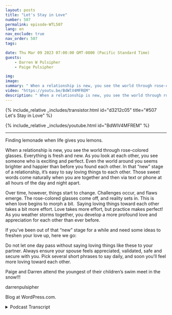 ```yaml
---
layout: posts
title: "Let's Stay in Love"
number: 507
permalink: episode-WTL507
lang: en
nav_exclude: true
nav_order: 507
tags:

date: Thu Mar 09 2023 07:00:00 GMT-0800 (Pacific Standard Time)
guests:
    - Darren W Pulsipher
    - Paige Pulsipher

img: 
image: 
summary: " When a relationship is new, you see the world through rose-colored glasses. Everything is fresh and new. As you look at each other, you see someone who is exciting and perfect. Even the world around you seems brighter and happier than before you found each other. In that “new” stage of a relationship, it’s easy to say loving things to each other. Those sweet words come naturally when you are together and then via text or phone at all hours of the day and night apart. Over time, however, things start to change. Challenges occur, and flaws emerge. The rose-colored glasses come off, and reality sets in. This is when love begins to morph a bit.  Saying loving things toward each other takes a bit more effort. Love takes more effort, but practice makes perfect! As you weather storms together, you develop a more profound love and appreciation for each other than ever before.If you’ve been out of that “new” stage for a while and need some ideas to freshen your love up, here we go:YOU LOOK GREAT! Compliments work and mean a lot. Don’t hold back. We need to hear it!THANK YOU! After you’ve been together for a while, taking each other for granted is normal. Thank you is very simple and extremely important. It’s saying I appreciate what you do for me.I THINK YOU’RE AMAZING! We sometimes think that our partner knows magically what we are thinking. So, we stop vocalizing those thoughts.I LOVE YOU ANYWAY…When your spouse makes a mistake, it can be challenging for both of you. But what you say at that moment will have a lasting impact. When you say, “I love you anyway,” you’re telling them regardless of the mistake, I will still love you.WE’LL GET THROUGH IT! This is saying we’re a team, and I’m on your side. A marriage can go through many trials, and it's essential to make sure your partner feels your love through it.YES, I’D LOVE TO! Maybe the theatre or sports aren’t your things, but if your spouse loves those things, show your support. If they ask you and want you to join them, do it. That may not always be the case; sometimes they may want to go with friends or family who have the same love of that thing, but when they want you to go, go.I UNDERSTAND - Saying “I understand” really says, “I get you.” It’s a comfort to know that someone gets you without even really having to explain your feelings.WHAT CAN I DO FOR YOU? One of the most basic definitions of love is putting another’s needs before our own. We may find this easy for our children, but sometimes we forget to do it for our spouse. Remember to ask your spouse, “What can I do for you?” which says, “I want to support you and lessen your burden.” Sacrificing your time for something your spouse needs will strengthen your bond.I’M HERE FOR YOU! Remind your spouse that they can always count on you. Always have each other’s backs.I LOVE YOU! These 3 simple words should be said every day. They confirm your care and devotionDo not let one day pass without saying loving things like these to your partner. Always ensure your spouse feels appreciated, validated, safe and secure with you. Pick several short phrases to say daily, and soon you’ll feel more loving toward each other.Lemonade moment of the weekPaige and Darren attend the youngest of their children's swim meet in the snow!!!Linkshttps://www.verywellmind.com/simple-phrases-keep-you-in-love-4060485"
video: "https://youtu.be/BdWlV4MFREM"
description: " When a relationship is new, you see the world through rose-colored glasses. Everything is fresh and new. As you look at each other, you see someone who is exciting and perfect. Even the world around you seems brighter and happier than before you found each other. In that “new” stage of a relationship, it’s easy to say loving things to each other. Those sweet words come naturally when you are together and then via text or phone at all hours of the day and night apart. Over time, however, things start to change. Challenges occur, and flaws emerge. The rose-colored glasses come off, and reality sets in. This is when love begins to morph a bit.  Saying loving things toward each other takes a bit more effort. Love takes more effort, but practice makes perfect! As you weather storms together, you develop a more profound love and appreciation for each other than ever before.If you’ve been out of that “new” stage for a while and need some ideas to freshen your love up, here we go:YOU LOOK GREAT! Compliments work and mean a lot. Don’t hold back. We need to hear it!THANK YOU! After you’ve been together for a while, taking each other for granted is normal. Thank you is very simple and extremely important. It’s saying I appreciate what you do for me.I THINK YOU’RE AMAZING! We sometimes think that our partner knows magically what we are thinking. So, we stop vocalizing those thoughts.I LOVE YOU ANYWAY…When your spouse makes a mistake, it can be challenging for both of you. But what you say at that moment will have a lasting impact. When you say, “I love you anyway,” you’re telling them regardless of the mistake, I will still love you.WE’LL GET THROUGH IT! This is saying we’re a team, and I’m on your side. A marriage can go through many trials, and it's essential to make sure your partner feels your love through it.YES, I’D LOVE TO! Maybe the theatre or sports aren’t your things, but if your spouse loves those things, show your support. If they ask you and want you to join them, do it. That may not always be the case; sometimes they may want to go with friends or family who have the same love of that thing, but when they want you to go, go.I UNDERSTAND - Saying “I understand” really says, “I get you.” It’s a comfort to know that someone gets you without even really having to explain your feelings.WHAT CAN I DO FOR YOU? One of the most basic definitions of love is putting another’s needs before our own. We may find this easy for our children, but sometimes we forget to do it for our spouse. Remember to ask your spouse, “What can I do for you?” which says, “I want to support you and lessen your burden.” Sacrificing your time for something your spouse needs will strengthen your bond.I’M HERE FOR YOU! Remind your spouse that they can always count on you. Always have each other’s backs.I LOVE YOU! These 3 simple words should be said every day. They confirm your care and devotionDo not let one day pass without saying loving things like these to your partner. Always ensure your spouse feels appreciated, validated, safe and secure with you. Pick several short phrases to say daily, and soon you’ll feel more loving toward each other.Lemonade moment of the weekPaige and Darren attend the youngest of their children's swim meet in the snow!!!Linkshttps://www.verywellmind.com/simple-phrases-keep-you-in-love-4060485"
---
```


<div>
{% include_relative _includes/transistor.html id="d3212c05" title="#507 Let's Stay in Love" %}

{% include_relative _includes/youtube.html id="BdWlV4MFREM" %}
</div>

---

Finding lemonade when life gives you lemons.



When a relationship is new, you see the world through rose-colored glasses. Everything is fresh and new. As you look at each other, you see someone who is exciting and perfect. Even the world around you seems brighter and happier than before you found each other. In that “new” stage of a relationship, it’s easy to say loving things to each other. Those sweet words come naturally when you are together and then via text or phone at all hours of the day and night apart.

Over time, however, things start to change. Challenges occur, and flaws emerge. The rose-colored glasses come off, and reality sets in. This is when love begins to morph a bit.  Saying loving things toward each other takes a bit more effort. Love takes more effort, but practice makes perfect! As you weather storms together, you develop a more profound love and appreciation for each other than ever before.

If you’ve been out of that “new” stage for a while and need some ideas to freshen your love up, here we go:

Do not let one day pass without saying loving things like these to your partner. Always ensure your spouse feels appreciated, validated, safe and secure with you. Pick several short phrases to say daily, and soon you’ll feel more loving toward each other.

Paige and Darren attend the youngest of their children’s swim meet in the snow!!!

darrenpulsipher

Blog at WordPress.com.



<details>
<summary> Podcast Transcript </summary>

<p>﻿1</p>
<p>On today's episode.</p>
<p>Let's talk about staying in love.</p>
<p>Okay.</p>
<p>So our great research department, a.k.a.</p>
<p>Paige, came up with a great topicthis week.</p>
<p>I'm actually excited about it.</p>
<p>I think it's actually pretty interesting.</p>
<p>You kind of just learned about itlike 2 minutes ago. Yes.</p>
<p>No. No.</p>
<p>Well, you learned about a week agowhen we were going to record it,like I told you about it.</p>
<p>Then we've all started not feeling well.</p>
<p>You were out of town for a couple days,and then we literally just pulled it upand I was like, Wait, what are we doing?</p>
<p>So it's kind of fresh for both of us.</p>
<p>You've never seen it?</p>
<p>No. And I had toto renew it to my eyes once again.</p>
<p>Okay, so.</p>
<p>So what's interesting about this one iswhat can we do?</p>
<p>When we were first engaged,even before we were engaged, were married.</p>
<p>Say, before we were engaged?</p>
<p>Yes. Holy cow.</p>
<p>Could not stay away from me. Too much PDA.</p>
<p>All of ourchildren and anyone around uswill definitely say that.</p>
<p>Yes, absolutely. And it was. It was much.</p>
<p>In fact, here's a funny story. Was this.</p>
<p>This was on our honeymoon.</p>
<p>And we were going to</p>
<p>I don't know if it was likewe were we were on our way to our wayon our way there to the honeymoon.</p>
<p>We were in the airport in lineto ask the ladyat the desk, at the United deska question.</p>
<p>And we were waiting and we weren't likewe were just like we were standing in lineand we were sittingnext each other and we,you know, we kissed and then we would talkand then we would kiss.</p>
<p>And she got mad.</p>
<p>Was it the lady at the desk?</p>
<p>Yes, the lady behind us. No,it was the lady at the desk.</p>
<p>It was the night she was like, Oh,my gosh, why don't you guys get a room?</p>
<p>This is so inappropriate.</p>
<p>And we were we were so taken abackbecause we were, like, doing a literallywe were just we were kissing and huggingand hugging, but it wasn't like we were.</p>
<p>Anyway, yeah,maybe that's why I have one case status.</p>
<p>Why? Because I complained.</p>
<p>I didn't complain. No, we didn'tcomplain. No, no.</p>
<p>Even though she was. She.</p>
<p>She was really. She was really upset.</p>
<p>She was really upset.</p>
<p>So we were like,she needs a boyfriend or a girlfriend.</p>
<p>Whatever she needs, she needs something.</p>
<p>But over time, that kind of slowlychanges and things kind of fade.</p>
<p>They do.</p>
<p>And not just being affectionatewith each other.</p>
<p>In fact, that'snot even what this podcast is about.</p>
<p>It's more about the things you sayto each other and,and you you see each otherwhen you're dating and when you're engagedand you're just feeling that new.</p>
<p>And probably even the firstmaybe couple of years you're married,you see each other through rose coloredglasses, right?</p>
<p>Everything they do is cute and funny.</p>
<p>Right in my socks on the floor.</p>
<p>Yeah.</p>
<p>I mean, yeah,that's each something so minor.</p>
<p>But you're right.</p>
<p>I mean, like, all those little things,like, oh, they chew too loud or they.</p>
<p>Whatever it is, I mean, likeyou think you did in the beginning,you thought it was cute and you thought itwas, Oh, just a little quirk.</p>
<p>And a few yearsin, it's annoying and it's bugging you.</p>
<p>And why is it bugging you? Yeah, exactly.</p>
<p>No, Why?</p>
<p>Why does that bug you? What?</p>
<p>But the little things I do.</p>
<p>I didn't say that.</p>
<p>I think in general.</p>
<p>Oh, in general, Nothing.</p>
<p>Nothing that you do ever bothers you?</p>
<p>No. Mm hmm.</p>
<p>Okay. But no, it's true.</p>
<p>Like,over time, challenges occur, flaws emerge,the rose colored glassescome off, and reality sets in.</p>
<p>Right?</p>
<p>I think it sets in fasterwhen you are in a blended family.</p>
<p>Much fasterbecause you don't get that new.</p>
<p>Let's grow together.</p>
<p>Let's start our family together.</p>
<p>You are just set into the middleof two families already formed, right?</p>
<p>Yeah.</p>
<p>So you don't you don't even get thatthat real newness with each other.</p>
<p>So this is normal?</p>
<p>Oh, I think this is very normal.</p>
<p>I think this is very normal forthe things that you once thought were cuteand funnyand quirky are normal, are now annoyingand obnoxious and knock it off.</p>
<p>So I wanted to talk aboutif you've been out of that new stagefor a while and you're feeling likeeverything he or she doesbothers me,</p>
<p>Let's talk about how to freshen things up.</p>
<p>What do you think? Sounds good. Okay.</p>
<p>All right.</p>
<p>But we're going to be very specificon that.</p>
<p>On what we can do to freshen things up.</p>
<p>And the one thingwe're going to talk aboutspecifically are words</p>
<p>You can say absolutely not.</p>
<p>Things you do right, but wordsthat you can say on a daily basisthat will freshen things upand and keep things alive,because we could have severaldifferent episodes on things you could do.</p>
<p>Absolutely.</p>
<p>But today we're only going to thingsyou can say.</p>
<p>Yeah. Things you can.</p>
<p>You can say, okay, so first one,you look great.</p>
<p>Now I have to say so a lot of thesewe're going to be really honestwith these things and we'll tell you whatwe're good at and what we're not good at.</p>
<p>You are fantastic at this one.</p>
<p>Oh, thank you. So complimentsmean a lot to your spouse</p>
<p>If you've been married for 40 years,we need to hear it.</p>
<p>I think women especially need to hear it,but many to hear it too.</p>
<p>But you, Darren, is very complimentary.</p>
<p>Always.</p>
<p>Not always.</p>
<p>You do look great.</p>
<p>Well, I think I do appreciate that.</p>
<p>But I do get mad if I, like,come in and swear to no makeup and my hairsticking up everywhere and you're like,</p>
<p>Hey, beautiful.</p>
<p>I'm like, you know, I don't look beautifulright now, but so okay, so no patronize.</p>
<p>So yes, for you guys out there,if your wife just woke up,has been sick for several days,kind of smell and thenthe hair's everywhereand you know has bagsdon't realize going to her and say,oh, you look great.</p>
<p>Not a good thing to say. It's not.</p>
<p>Because then we wonder when you do tell uswe look great and we feel great,does he mean it or because he said itwhen we know we don't look great?</p>
<p>So so mean it,but do complement each other?</p>
<p>It means a lot. I really think it does.</p>
<p>What do you think?</p>
<p>No, I agree.</p>
<p>Now there's a trap.</p>
<p>Okay? It's that everyone knows this trap.</p>
<p>Does this dress make me look fat?</p>
<p>Yeah. Trap.</p>
<p>That's a trap. That's a trap.</p>
<p>So there is no goodand there's no good answer to that.</p>
<p>So to circumventthat trap from ever happening,tell your spousethey look great more oftenthan they don't have to ask for thatcompliment, because a lot of times you'resaying, does this dressmake me look fat?</p>
<p>They'relooking for some kind of compliment.</p>
<p>They're looking for validationthat they look good or they feelthey need that, right.</p>
<p>They need that validation.</p>
<p>Now, I also want your honest opinionand you do give it to me.</p>
<p>I'll try things on and I'll say,</p>
<p>What do you think?</p>
<p>And you'll say,</p>
<p>You know what? That doesn't.</p>
<p>You know, there's other dressesthat look better on you.</p>
<p>You do say thatand it's not flattering on, you know,</p>
<p>And I want that honest opinion.</p>
<p>I don't know why I do, though.</p>
<p>That is true.</p>
<p>So you've got to know your spouse.</p>
<p>You do you need to know your spouse.</p>
<p>And I want that from you.</p>
<p>I do.</p>
<p>I don't want to wear somethingthat doesn't look good on me.</p>
<p>And maybe I think it looks good.</p>
<p>But if someone else doesn'tthink it looks,it actually just mattersthat you think it looks good, right?</p>
<p>That's not true.</p>
<p>That's not true.</p>
<p>That'swhat other people think. It looks good.</p>
<p>All right.</p>
<p>So compliments. Do it. Don't hold back.</p>
<p>All right, next one. Thank you.</p>
<p>Okay.</p>
<p>I think this is we're really good at thisone, too, because we are both very awarethat we don't want to take each otherfor granted or take things for granted.</p>
<p>What do you think?</p>
<p>I totally agree.</p>
<p>And also, when you are sayingthank you, it helpsyou realize thatyou appreciate the workthat someone has done. Yes.</p>
<p>Right. Yes.</p>
<p>That youthat you need that help in your life.</p>
<p>This this really shows that dependencythat you have on each otherand really helps you grow closer together.</p>
<p>So I like this onea lot. Here's a great example.</p>
<p>You came home last night very late.</p>
<p>You've been up for 20 hours.</p>
<p>Yeah.</p>
<p>You took a one day tripand you had gotten up at four.</p>
<p>You got home at 11 and you walked in.</p>
<p>I was in bed and you went over and startedchanging your clothes.</p>
<p>And you noticed that</p>
<p>I had done the laundry and you said,</p>
<p>Thank you so much for doing the laundry.</p>
<p>Now, I really appreciate it. Yeah.</p>
<p>So finding even those small little things.</p>
<p>Well, the laundry was not a small thing,but the things that you would normally do,which is one of the one of the rolesthat you have.</p>
<p>Yes. You do the laundry. Right.</p>
<p>But when you say thank you,when I cook dinner,which I one of my roles is cooking dinner,it makes me want to do it again.</p>
<p>And I always tell you how appreciative</p>
<p>I am of your work and how much youdo for our family financially,where I don't hold back that way.</p>
<p>And always. Thank you. I appreciate that.</p>
<p>Yeah, we're very we're very gratefulfor the things each other.</p>
<p>So we're going to do this one.</p>
<p>Yeah, we'll get this one.</p>
<p>But I think Please don't.</p>
<p>We're perfect.</p>
<p>Just you guys know, I was going to say,do you want one that</p>
<p>I'm only putting this outfor our listeners,</p>
<p>One that you're not good atis it's not on here.</p>
<p>You're not great at saying please.</p>
<p>Well, hey, honey, if it's not on here,we're not supposed to talk about it.</p>
<p>But I always say, you'll say something.</p>
<p>I'll go. Please.</p>
<p>So please stick to the script.</p>
<p>It's not on the list,so we're not going to talk about it.</p>
<p>Okey dokey.</p>
<p>Thank you for reminding methat it's not on here.</p>
<p>Oh, great.</p>
<p>All right. Obviously,</p>
<p>I've got something to work on.</p>
<p>All right, The next one.</p>
<p>I think you're so amazing.</p>
<p>So we sometimes thinkthat our partner knows magically whatwe are thinking, and so we stop sayingthings like, I think you're greator I think you're wonderful,or I think you're amazing.</p>
<p>And I think these are thingsthat we need to tell each other.</p>
<p>And you don't have to use the wordamazing.</p>
<p>If you think that that's over the top,then don't use it.</p>
<p>That's not in your repertoire of wordsyou would normally say.</p>
<p>Then, you know, I have to say,</p>
<p>I think you're amazing.</p>
<p>You say something like,</p>
<p>Ooh, that's for your superpowers.</p>
<p>Yeah. Or what you're really good at.</p>
<p>Yeah, just say, that was really great.</p>
<p>Whatever you want to come up with. But.</p>
<p>But just keep telling themthat you think that they're great.</p>
<p>I find this one interestingbecause it affects your marriagein a profound way, because if you do this,then you're looking for thingsthat your spouse is good at.</p>
<p>Yeah, that excels at or is maybe hasn'tbeen good at,but is great at now or is progressing.</p>
<p>And if you're pointing those things outand saying them,you're also recognizinghow great you have it.</p>
<p>Oh, I like to have a spouselike this. Yeah.</p>
<p>So I think there's almost like a double,a double positive on this one.</p>
<p>Right. Okay.</p>
<p>Okay.</p>
<p>Now this next one I don't like at all.</p>
<p>I think this one's funny.</p>
<p>I don't like this one.</p>
<p>I would never say this,and I would never want you to say this.</p>
<p>Okay, Go ahead.</p>
<p>I love you anyway, honey.</p>
<p>I love you.</p>
<p>Anyway, a psychologist saidthat you're supposed to say I love you any</p>
<p>When your spouse makes it hard,it says when your spouse makes a mistake,it can be hard on both of you.</p>
<p>But what you say in the momentwill have a lasting impact by saying,</p>
<p>I love you anyway.</p>
<p>It's telling them that it'sokay to make a mistake.</p>
<p>Boo Boo.</p>
<p>I don't ever want me to make a mistake.</p>
<p>No, you would want me to saywhen you do make a mistakeor when I make a mistake,it's kind of condescending.</p>
<p>It is very gone. Is it?</p>
<p>I love you anyway, honey.</p>
<p>I love you any way.</p>
<p>Even if you. All right, So let's try.</p>
<p>Let's turn this around to something betterthat you could say, because I think the</p>
<p>I think the concept here is good in thatyour spouse does make mistakes.</p>
<p>Absolutely.</p>
<p>And sometimes you need to point that out.</p>
<p>Maybe you don't need to point that out.</p>
<p>That's a good one.</p>
<p>What what do we need to point outand what shouldn't we point out?</p>
<p>What do we need to let go?</p>
<p>And I think you need to let goa lot of things unless you're.</p>
<p>Well, here's the thing.</p>
<p>If your spouse is really feeling awfulabout the mistake that they made,then to me a different approach wouldbe, I'm really sorry, honey.</p>
<p>I'm really sorry that that happened.</p>
<p>Now you're empathizing with them.</p>
<p>You're not giving them a way out of,</p>
<p>Hey, I made a huge mistake, man.</p>
<p>That must be really toughto feel that way.</p>
<p>Or some way of empathizing with them.</p>
<p>Yeah, but little mistakes now.</p>
<p>You don't need to pick it those. Yeah,and that's hard.</p>
<p>And that's after you've been marrieda few years,you start to pick those thingsand we need to.</p>
<p>You have to really work at letting it go.</p>
<p>But yeah, that I love you anyway.</p>
<p>I think that I don't like that at all.</p>
<p>I if anyone has suggestionson a better way to say out onesthat might be good,but don't pick the scab.</p>
<p>Don't pick this up. Yeah.</p>
<p>All right, there we go.</p>
<p>So is that what you should say?</p>
<p>Honey, I'm not going to pick the scab.</p>
<p>Yeah, that'll be after.</p>
<p>I love you anyway.</p>
<p>I'm not going to pick the scar code.</p>
<p>Word will be scab.</p>
<p>I'll say scab,and you'll know that I love you anyway.</p>
<p>Okay.</p>
<p>All right.</p>
<p>The next one, we'll get through it.</p>
<p>So I kind of like this one.</p>
<p>Do you?</p>
<p>I do.</p>
<p>Because what you're saying is. Well,</p>
<p>I would add to it.</p>
<p>We'll get through it together.</p>
<p>We can work.</p>
<p>We can beat this problem together.</p>
<p>We've talked about this on our podcastbefore.</p>
<p>Yeah.</p>
<p>That it'syou and I against the world, right?</p>
<p>It's saying we're a team.</p>
<p>We're a team through it. Right?</p>
<p>So if there's a problemthat we're having in our relationship,we try and put it as the combatant.</p>
<p>What we're trying to as a team tackleand write and resolve, right.</p>
<p>And beat that conflict that we have.</p>
<p>Yeah, to me, I kind of like this one.</p>
<p>I do too.</p>
<p>I guess it's just just seeing it.</p>
<p>We'll get through it like woo rah rah.</p>
<p>Seems a little trite.</p>
<p>I don't know, but.</p>
<p>But yes, I understand.</p>
<p>You don't like those sports.</p>
<p>You don't like those sports things,though.</p>
<p>The rah rah rah.</p>
<p>Yeah. No, you don't.</p>
<p>You know. You know you don't like a coach.</p>
<p>Come on, let's workharder. Let's go, team. Let's go.</p>
<p>You don't want to seem little patronizingsometimes, but anyway.</p>
<p>But I understand the concept.</p>
<p>I understand what they're trying to say.</p>
<p>So I understand that we'll get through it.</p>
<p>I understand what they're trying to say.</p>
<p>We're a team. I'm on your side.</p>
<p>All right?</p>
<p>Like I get it.</p>
<p>I get it.</p>
<p>Okay.</p>
<p>All right, Next one.</p>
<p>This one. I know you want me to say more.</p>
<p>Yes, I'd love to. Yes.</p>
<p>So I think this is important,but there's a button.</p>
<p>Okay, What's the vibe?</p>
<p>Well, okay, so.</p>
<p>So the phrases. Yes. Are.</p>
<p>That is so what this is saying isbeing opento things that your spouse enjoysthat maybe you don't.</p>
<p>That's what this is saying.</p>
<p>Oh, okay.</p>
<p>I thought it was like, Honey, I need youto go get the Easter decorations.</p>
<p>No, no, that's not what this is saying.</p>
<p>I mean, yes, we could say thatthat's doing that, too.</p>
<p>But instead of an eyerolling like an eye roll. Huh?</p>
<p>But no, this is saying it's somethingthat's not your thing,but you're showing your support, right?</p>
<p>So I think that is really important.</p>
<p>Like, but what? Like give me an example.</p>
<p>Oh, like,if I want to go see a country concert.</p>
<p>You hate country.</p>
<p>Why would we do that?</p>
<p>And you support me by buying ticketsand stuff right now, I there's no</p>
<p>I don't know that there's any country band</p>
<p>I'd want to go see either, but.</p>
<p>But I know I get your point.</p>
<p>Yeah, I'd loveto. So you need to go beyondyour comfort level. Yes.</p>
<p>Sometimes.</p>
<p>And say, Yeah,hey, let's go do something different.</p>
<p>Let's go do something that you want,that you want to do.</p>
<p>Right now.</p>
<p>I also feel likeit's okay to let your spouse do theirown thing that you are interested in.</p>
<p>That's okay too,</p>
<p>So you've got to work on that.</p>
<p>But if if you're feeling like,you know,you want your spouse to support you and,you know, I really want you to go with meto do this, then talk to them about that.</p>
<p>And, you know,hopefully they'll go with you.</p>
<p>Maybe not every time, right?</p>
<p>Maybe not every time, but once or twice.</p>
<p>Just support, you know, somethingthat you like that you know, they don't.</p>
<p>Well,an interest can change over the years.</p>
<p>Best example.</p>
<p>Sorry, Rachel and Russell,</p>
<p>I'm calling you two out our kids.</p>
<p>Rachel hatedsports when she got married, and.</p>
<p>But Russell loves sports and any sport.</p>
<p>Russell loves watching,participating in anything.</p>
<p>So Rachel startedjust watching sports with him.</p>
<p>And then Rachel started loving sports.</p>
<p>Now, I think Rachel likes itmore than Russell.</p>
<p>Yeah, Yeah.</p>
<p>She used to just read a book whilehe watched the sports and it was fine.</p>
<p>And now she loves them.</p>
<p>So just, you know, you can change.</p>
<p>Yeah. Yeah, that's. That's good. The.</p>
<p>All right, next one.</p>
<p>I understand.</p>
<p>See, now,this one actually, Waller's me, too.</p>
<p>You know that this bothers.</p>
<p>Yes, because it sounds patronizing.</p>
<p>Oh, well, it does. Like.</p>
<p>So if I'm having.</p>
<p>Okay, here's a good example.</p>
<p>So say</p>
<p>I'm having it's that time of the monthfor me and I'm having crampsand I'm really in a bad mood.</p>
<p>And you're like, Oh, sweetie,</p>
<p>I understand.</p>
<p>No, you don't. You're not having cramps.</p>
<p>It's not the time of the month for you.</p>
<p>You've never had this. No, you don't.</p>
<p>Okay, now, so what should I do?</p>
<p>Not just hand you a box of chocolate?</p>
<p>Yeah, Just be like, Hey, what can I do?</p>
<p>What can I do to comfort you?</p>
<p>You know, I'm.</p>
<p>I'm here for you is fine, but I understandyou don't always understand exactlywhat they're going through right now.</p>
<p>I agree.</p>
<p>Hey, this reminds me of the new movie</p>
<p>Avatar.</p>
<p>What was the big word in therethat says, I understand.</p>
<p>I see you. You remember that in the movie?</p>
<p>She kept saying that.</p>
<p>And at the endit was the big phrase. It's the big eyes.</p>
<p>See you. Yes, It's all over The Bachelorright now. Right.</p>
<p>I see you. Which means OZO.</p>
<p>That's the key word.</p>
<p>That's a keyword on the Bachelor, right? Sees me.</p>
<p>You see me? Yeah.</p>
<p>Well, that that is what this really means,is I see what you're going through.</p>
<p>I may not understand it.</p>
<p>Yes, but I see what you're going through.</p>
<p>What can I do to help? Right?</p>
<p>So I don't necessarily thinkthat you should say I understand,because you probably don't.</p>
<p>But there's better things to just.</p>
<p>I hate.</p>
<p>What can I do for you?</p>
<p>Which actually is the next step.</p>
<p>And what can I do for you?</p>
<p>Yeah, what can I do for you?</p>
<p>I you know, I say this when you're sick.</p>
<p>Absolutely.</p>
<p>And I always get the same response.</p>
<p>Nothing.</p>
<p>Well, sometimes you can't do anythingwhen someone's sick.</p>
<p>Have a right.</p>
<p>But it's okay to say, Yeah,</p>
<p>I really need soupor I really need medicineor I really need something.</p>
<p>Otherwise on my side,what can I do for you?</p>
<p>I'm really honestly saying, Hey, what.</p>
<p>What can I do to help you go?</p>
<p>Oh, nothing.</p>
<p>That kind of shuts me down too.</p>
<p>I can't help you.</p>
<p>I want to take care of you.</p>
<p>I know you do.</p>
<p>You always want to take care.</p>
<p>I think most people want to take careof their spouse.</p>
<p>And a lot of times therereally is nothing that you can do, though.</p>
<p>But the.</p>
<p>It's appreciated that you ask,right?</p>
<p>Yeah, I guess so.</p>
<p>But I guess another thingthat you can do on this is look around.</p>
<p>Is there something obviousthat you could do to help out?</p>
<p>Okay. My gosh. Yeah.</p>
<p>All right.</p>
<p>The next one. I'm here for you,which I already mentioned to youinstead of I understand, right?</p>
<p>Just remind your spousethat they can count on you.</p>
<p>I've got your back, right?</p>
<p>That we're going through this together.</p>
<p>I'm here for you.</p>
<p>So that's a good one.</p>
<p>Okay.</p>
<p>Like I said, theseall seem a little cheesy to me.</p>
<p>I'm not into the cheese factor.</p>
<p>I'm here for you,but I'm going to use that one on you.</p>
<p>There's different ways you can say thatwithout just saying, I'm here.</p>
<p>I'm here for you.</p>
<p>I understand.</p>
<p>And I'm here for you. Any hope?</p>
<p>If there's any marriage counselorslistening today, Paige,or if any of you are seeing a marriagecounselor,you should have themlisten to this episode, because,like Paige, she's completely destroyedtheir whole toolbox.</p>
<p>Well, there's just other waysyou can say these things and just.</p>
<p>I'm here for you.</p>
<p>Okay, last one. And I love this one.</p>
<p>And we say this one all the time.</p>
<p>She almo I love you.</p>
<p>Three simple words. Yep.</p>
<p>I think these are important.</p>
<p>I don't think you could say it too much.</p>
<p>I don't think it's overused.</p>
<p>That's just my opinion.</p>
<p>Well, you know,this reminds me of the movie Moonstruck.</p>
<p>Do you remember the movie Moonstruck?</p>
<p>I do, but not specifically.</p>
<p>Yeah, that's what's funny about you.</p>
<p>Remember all the movies.</p>
<p>But there's a line in there. It's the.</p>
<p>It's the dad.</p>
<p>He won't say I love you to is to his wife.</p>
<p>Okay?</p>
<p>He'll say it in Italian,but he won't say it in English, okay?</p>
<p>Until things kind of fall apart.</p>
<p>And then he finally does,which is really sad.</p>
<p>That is really sad. I think thatsaying I love you,it just even if you're madat your spouse, hearing thatlike hearing themsay that it does, it kind of.</p>
<p>So if we're yelling at each other,</p>
<p>I can say I love you.</p>
<p>Sure. Give it a shot. Try.</p>
<p>I got to figure out what we'regoing to argue about so we can do this.</p>
<p>All right?</p>
<p>So don't let a day pass without sayingloving things to your partner.</p>
<p>The reason I picked this is because</p>
<p>I think when you're talkingnice to each other, itthat bleeds into maybe putting those rosecolored glasses back on itcan bleed into other things in your life.</p>
<p>If you're talking nice to each other,then I think that canpermeateinto all aspects of your relations.</p>
<p>I think you hit it.</p>
<p>I think you hit the main pointof all these phrases isare you talking nice to your spouse?</p>
<p>Right?</p>
<p>Are you talking nice about your spouse?</p>
<p>Yeah. Familiarity breeds contempt.</p>
<p>I really hate that phrase.</p>
<p>I you know, I do bring it upbecause I think it is true when I think wesometimes treatthe people we love the most, the worst.</p>
<p>And that's what that that's whatthat scene means, Right.</p>
<p>I know.</p>
<p>I think I think it's a horrible saying.</p>
<p>It is, but it's a lot of the timesit's true.</p>
<p>Let's make it not true.</p>
<p>Well, I agree with you there. Yes.</p>
<p>I really think familiarity shouldreally deep in your love for each other.</p>
<p>And I think put the rose colored glassesback on and say,what are the great things about my spousethat I just totally adore?</p>
<p>And, you know, we lovewe've talked about this before.</p>
<p>If you want to find the flawsin your spouse.</p>
<p>Oh, it's real easy to find.</p>
<p>We all have flaws.</p>
<p>You are not speaking from experience.</p>
<p>No, not at all.</p>
<p>Just books that I've read, movies</p>
<p>I've watched.</p>
<p>But we can You can find them.</p>
<p>You can find them. It's not hard.</p>
<p>But don't look for them.</p>
<p>Don't look for them.</p>
<p>Look for the good things.</p>
<p>I think your spouse already knowswhat their flaws are.</p>
<p>They don't know, of course.</p>
<p>And and, you know, this goes intokind of my philosophyon actually teaching children as well.</p>
<p>If you focus only on their weaknesses,that will be the focus of their self-worthis their weaknesses.</p>
<p>If you focus on their strengths, it'samazing what those strengthswill overcome their weaknessesjust by overwhelming their weaknesses.</p>
<p>The best example I have ofthis is with my oldestson, Matthew, who was growing up.</p>
<p>One of his weaknesses was mathematics.</p>
<p>He hated it.</p>
<p>He wouldn't.</p>
<p>And we've worked on it.</p>
<p>We were.</p>
<p>Oh, it was awful.</p>
<p>And we worked really hard on it.</p>
<p>And he just became moreand more frustrated.</p>
<p>And finally I said, Forget it.</p>
<p>He loved to readand he could read anything.</p>
<p>So what did we do?</p>
<p>We bought himbooks about the history of mathematics.</p>
<p>And guess what?</p>
<p>He devoured those books and he startedto use that reading talent that he had.</p>
<p>His strength overcame math.</p>
<p>Is he a incredible mathematician now?</p>
<p>No, he's not. Butthat strength that he had toconsume literature and readand things like thatcompletely overwhelmedhis deficits that he had in math.</p>
<p>I think the same thing's truein our marriage.</p>
<p>I think if we focus on the strengthsof our spouse,it will overshadow the smallwe weaknesses and flaws in their characteror in theiror in in every aspect of their life.</p>
<p>All right. Did I get off my soapbox?</p>
<p>Are you all bored? Mm hmm.</p>
<p>I figured as much timeare eliminated, Member of the weekhas to do with weather again.</p>
<p>Snow at a swim meet of all places.</p>
<p>The first time we've had snowin 12 years in Folsom.</p>
<p>I don't even know that it was snow.</p>
<p>It was sleet. It was. It was horrible.</p>
<p>Here's what you might have in snowfor like a minute or two.</p>
<p>But when you're at a swim meet,you don't expect it to be snowing.</p>
<p>But that's what happened to us.</p>
<p>We went to David's swim meetand it snowed.</p>
<p>It was that was pretty much lemons.</p>
<p>Was there any lemonade from it?</p>
<p>I mean, just getting to support him.</p>
<p>But it was freezing.</p>
<p>It was freezing.</p>
<p>And the kids will remember thatthe rest of their lives.</p>
<p>So that was kind of cool.</p>

</details>
